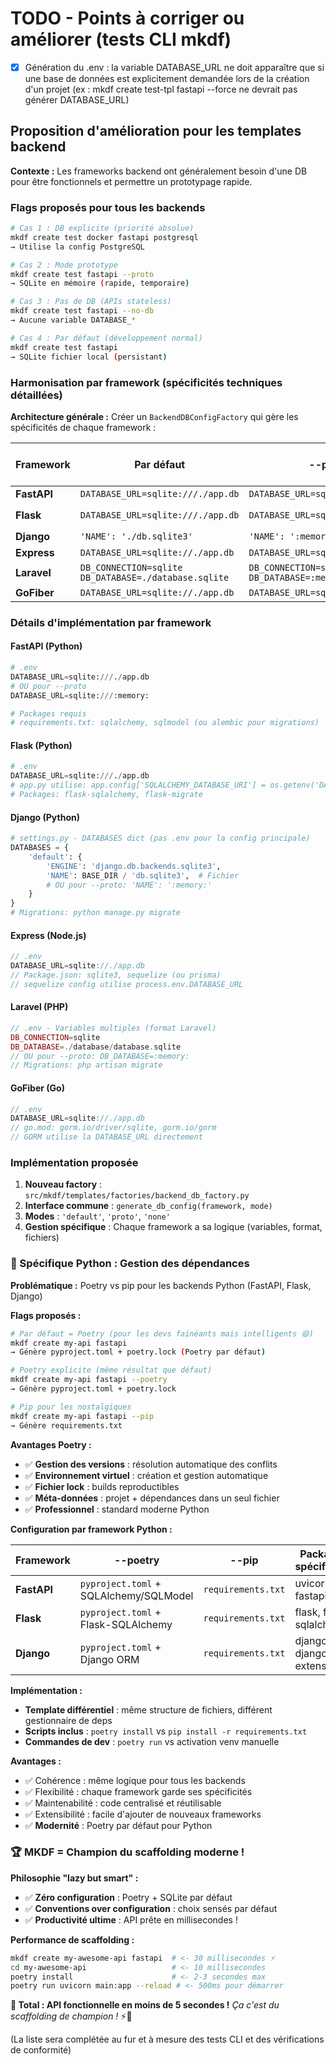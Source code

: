 # TODO - Points à corriger ou améliorer (tests CLI mkdf)

- [x] Génération du .env : la variable DATABASE_URL ne doit apparaître que si une base de données est explicitement demandée lors de la création d'un projet (ex : mkdf create test-tpl fastapi --force ne devrait pas générer DATABASE_URL)

## Proposition d'amélioration pour les templates backend

**Contexte :** Les frameworks backend ont généralement besoin d'une DB pour être fonctionnels et permettre un prototypage rapide.

### Flags proposés pour tous les backends

```bash
# Cas 1 : DB explicite (priorité absolue)
mkdf create test docker fastapi postgresql
→ Utilise la config PostgreSQL

# Cas 2 : Mode prototype 
mkdf create test fastapi --proto  
→ SQLite en mémoire (rapide, temporaire)

# Cas 3 : Pas de DB (APIs stateless)
mkdf create test fastapi --no-db
→ Aucune variable DATABASE_* 

# Cas 4 : Par défaut (développement normal)
mkdf create test fastapi
→ SQLite fichier local (persistant)
```

### Harmonisation par framework (spécificités techniques détaillées)

**Architecture générale :** Créer un `BackendDBConfigFactory` qui gère les spécificités de chaque framework :

| Framework | Par défaut | --proto | --no-db | Config Type | Spécificités réelles |
|-----------|------------|---------|---------|-------------|---------------------|
| **FastAPI** | `DATABASE_URL=sqlite:///./app.db` | `DATABASE_URL=sqlite:///:memory:` | ❌ | .env | SQLAlchemy/SQLModel, async support |
| **Flask** | `DATABASE_URL=sqlite:///./app.db` | `DATABASE_URL=sqlite:///:memory:` | ❌ | .env | Flask-SQLAlchemy, `app.config['SQLALCHEMY_DATABASE_URI']` |
| **Django** | `'NAME': './db.sqlite3'` | `'NAME': ':memory:'` | ❌ | settings.py | DATABASES dict, ORM intégré |
| **Express** | `DATABASE_URL=sqlite://./app.db` | `DATABASE_URL=sqlite://:memory:` | ❌ | .env | Sequelize/Prisma/TypeORM, Node.js |
| **Laravel** | `DB_CONNECTION=sqlite`<br>`DB_DATABASE=./database.sqlite` | `DB_CONNECTION=sqlite`<br>`DB_DATABASE=:memory:` | ❌ | .env | Eloquent ORM, artisan migrations |
| **GoFiber** | `DATABASE_URL=sqlite://./app.db` | `DATABASE_URL=sqlite://:memory:` | ❌ | .env | GORM, Go structs pour modèles |

### Détails d'implémentation par framework

#### FastAPI (Python)
```python
# .env
DATABASE_URL=sqlite:///./app.db
# OU pour --proto
DATABASE_URL=sqlite:///:memory:

# Packages requis
# requirements.txt: sqlalchemy, sqlmodel (ou alembic pour migrations)
```

#### Flask (Python)  
```python
# .env
DATABASE_URL=sqlite:///./app.db
# app.py utilise: app.config['SQLALCHEMY_DATABASE_URI'] = os.getenv('DATABASE_URL')
# Packages: flask-sqlalchemy, flask-migrate
```

#### Django (Python)
```python
# settings.py - DATABASES dict (pas .env pour la config principale)
DATABASES = {
    'default': {
        'ENGINE': 'django.db.backends.sqlite3',
        'NAME': BASE_DIR / 'db.sqlite3',  # Fichier
        # OU pour --proto: 'NAME': ':memory:'
    }
}
# Migrations: python manage.py migrate
```

#### Express (Node.js)
```javascript
// .env  
DATABASE_URL=sqlite://./app.db
// Package.json: sqlite3, sequelize (ou prisma)
// sequelize config utilise process.env.DATABASE_URL
```

#### Laravel (PHP)
```php
// .env - Variables multiples (format Laravel)
DB_CONNECTION=sqlite
DB_DATABASE=./database/database.sqlite
// OU pour --proto: DB_DATABASE=:memory:
// Migrations: php artisan migrate
```

#### GoFiber (Go)
```go
// .env
DATABASE_URL=sqlite://./app.db
// go.mod: gorm.io/driver/sqlite, gorm.io/gorm
// GORM utilise la DATABASE_URL directement
```

### Implémentation proposée

1. **Nouveau factory** : `src/mkdf/templates/factories/backend_db_factory.py`
2. **Interface commune** : `generate_db_config(framework, mode)` 
3. **Modes** : `'default'`, `'proto'`, `'none'`
4. **Gestion spécifique** : Chaque framework a sa logique (variables, format, fichiers)

### 🐍 Spécifique Python : Gestion des dépendances

**Problématique :** Poetry vs pip pour les backends Python (FastAPI, Flask, Django)

**Flags proposés :**
```bash
# Par défaut = Poetry (pour les devs fainéants mais intelligents 😄)
mkdf create my-api fastapi
→ Génère pyproject.toml + poetry.lock (Poetry par défaut)

# Poetry explicite (même résultat que défaut)
mkdf create my-api fastapi --poetry
→ Génère pyproject.toml + poetry.lock

# Pip pour les nostalgiques  
mkdf create my-api fastapi --pip
→ Génère requirements.txt
```

**Avantages Poetry :**
- ✅ **Gestion des versions** : résolution automatique des conflits
- ✅ **Environnement virtuel** : création et gestion automatique
- ✅ **Fichier lock** : builds reproductibles 
- ✅ **Méta-données** : projet + dépendances dans un seul fichier
- ✅ **Professionnel** : standard moderne Python

**Configuration par framework Python :**

| Framework | --poetry | --pip | Packages spécifiques |
|-----------|----------|-------|---------------------|
| **FastAPI** | `pyproject.toml` + SQLAlchemy/SQLModel | `requirements.txt` | uvicorn, fastapi |
| **Flask** | `pyproject.toml` + Flask-SQLAlchemy | `requirements.txt` | flask, flask-sqlalchemy |
| **Django** | `pyproject.toml` + Django ORM | `requirements.txt` | django, django-extensions |

**Implémentation :**
- **Template différentiel** : même structure de fichiers, différent gestionnaire de deps
- **Scripts inclus** : `poetry install` vs `pip install -r requirements.txt`
- **Commandes de dev** : `poetry run` vs activation venv manuelle

**Avantages :**
- ✅ Cohérence : même logique pour tous les backends
- ✅ Flexibilité : chaque framework garde ses spécificités  
- ✅ Maintenabilité : code centralisé et réutilisable
- ✅ Extensibilité : facile d'ajouter de nouveaux frameworks
- ✅ **Modernité** : Poetry par défaut pour Python

### 🏆 MKDF = Champion du scaffolding moderne !

**Philosophie "lazy but smart" :**
- ✅ **Zéro configuration** : Poetry + SQLite par défaut
- ✅ **Conventions over configuration** : choix sensés par défaut
- ✅ **Productivité ultime** : API prête en millisecondes !

**Performance de scaffolding :**
```bash
mkdf create my-awesome-api fastapi  # <- 30 millisecondes ⚡
cd my-awesome-api                   # <- 10 millisecondes  
poetry install                      # <- 2-3 secondes max
poetry run uvicorn main:app --reload # <- 500ms pour démarrer
```

**🚀 Total : API fonctionnelle en moins de 5 secondes !**
*Ça c'est du scaffolding de champion !* ⚡💪

(La liste sera complétée au fur et à mesure des tests CLI et des vérifications de conformité)
